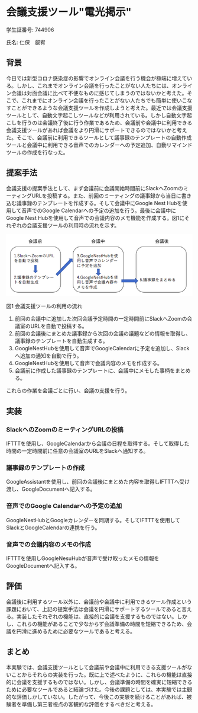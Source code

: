 # 会議支援ツール"電光掲示"
学生証番号: 744906

氏名: 仁保　叡宥
## 背景
今日では新型コロナ感染症の影響でオンライン会議を行う機会が極端に増えている。しかし、これまでオンライン会議を行ったことがない人たちには、オンライン会議は対面会議に比べて不便なものに感じてしまうのではないかと考えた。そこで、これまでにオンライン会議を行ったことがない人たちでも簡単に使いこなすことができるような会議支援ツールを作成しようと考えた。最近では会議支援ツールとして、自動文字起こしツールなどが利用されている。しかし自動文字起こしを行うのは会議終了後に行う作業であるため、会議前や会議中に利用できる会議支援ツールがあれば会議をより円滑にサポートできるのではないかと考えた。そこで、会議前に利用できるツールとして議事録のテンプレートの自動作成ツールと会議中に利用できる音声でのカレンダーへの予定追加、自動リマインドツールの作成を行なった。

## 提案手法
会議支援の提案手法として、まず会議前に会議開始時間前にSlackへZoomのミーティングURLを投稿する。また、前回のミーティングの議事録から当日に書き込む議事録のテンプレートを作成する。そして会議中にGoogle Nest Hubを使用して音声でのGoogle Calendarへの予定の追加を行う。最後に会議中にGoogle Nest Hubを使用して音声での会議内容のメモ機能を作成する。図1にそれぞれの会議支援ツールの利用時の流れを示す。

![Test Image 1](c.png)

図1 会議支援ツールの利用の流れ


1. 前回の会議中に追加した次回会議予定時間の一定時間前にSlackへZoomの会議室のURLを自動で投稿する。
2. 前回の会議後にまとめた議事録から次回の会議の議題などの情報を取得し、議事録のテンプレートを自動生成する。
3. GoogleNestHubを使用して音声でGoogleCalendarに予定を追加し、Slackへ追加の通知を自動で行う。
4. GoogleNestHubを使用して音声で会議内容のメモを作成する。
5. 会議前に作成した議事録のテンプレートに、会議中にメモした事柄をまとめる。


これらの作業を会議ごとに行い、会議の支援を行う。

## 実装
### SlackへのZoomのミーティングURLの投稿
IFTTTを使用し、GoogleCalendarから会議の日程を取得する。そして取得した時間の一定時間前に任意の会議室のURLをSlackへ通知する。
### 議事録のテンプレートの作成
GoogleAssistantを使用し、前回の会議後にまとめた内容を取得しIFTTTへ受け渡し、GoogleDocumentへ記入する。
### 音声でのGoogle Calendarへの予定の追加
GoogleNestHubとGoogleカレンダーを同期する。そしてIFTTTを使用してSlackとGoogleCalendarの連携を行う。
### 音声での会議内容のメモの作成
IFTTTを使用しGoogleNesuHubが音声で受け取ったメモの情報をGoogleDocumentへ記入する。

## 評価
会議後に利用するツール以外に、会議前や会議中に利用できるツール作成という課題において、上記の提案手法は会議を円滑にサポートするツールであると言える。実装したそれぞれの機能は、直接的に会議を支援するものではない。しかし、これらの機能があることで少なからず会議準備の時間を短縮できるため、会議を円滑に進めるために必要なツールであると考える。

## まとめ
本実験では、会議支援ツールとして会議前や会議中に利用できる支援ツールがないことからそれらの実装を行った。既に上で述べたように、これらの機能は直接的に会議を支援するものではない。しかし、会議準備の時間を確実に短縮できるために必要なツールであると結論づけた。今後の課題としては、本実験では主観的な評価しかしていない。したがって、今後この実験を続けることがあれば、被験者を準備し第三者視点の客観的な評価をするべきだと考える。
